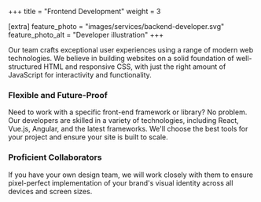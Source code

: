 +++
title = "Frontend Development"
weight = 3

[extra]
feature_photo = "images/services/backend-developer.svg"
feature_photo_alt = "Developer illustration"
+++

Our team crafts exceptional user experiences using a range of modern web technologies. We believe in building websites on a solid foundation of well-structured HTML and responsive CSS, with just the right amount of JavaScript for interactivity and functionality.

### Flexible and Future-Proof

Need to work with a specific front-end framework or library? No problem. Our developers are skilled in a variety of technologies, including React, Vue.js, Angular, and the latest frameworks. We'll choose the best tools for your project and ensure your site is built to scale.

### Proficient Collaborators

If you have your own design team, we will work closely with them to ensure pixel-perfect implementation of your brand's visual identity across all devices and screen sizes.
